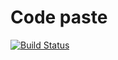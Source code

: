 # Code paste

[![Build Status](https://travis-ci.org/sanpii/code-paste.png)](https://travis-ci.org/sanpii/code-paste)
